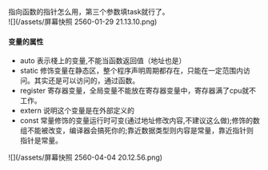 指向函数的指针怎么用，第三个参数填task就行了。  
![](/assets/屏幕快照 2560-01-29 21.13.10.png)

#### **变量的属性**

* auto 表示棧上的变量,不能当函数返回值（地址也是）
* static 修饰变量在静态区，整个程序声明周期都存在，只能在一定范围内访问。其实还是可以访问的，通过函数。
* register 寄存器变量，全局变量不能放在寄存器变量中，寄存器满了cpu就不工作。
* extern 说明这个变量是在外部定义的
* const 常量修饰的变量运行时可变\(通过地址修改内容,不建议这么做\);修饰的数组不能被改变，编译器会搞死你的;靠近数据类型则内容是常量，靠近指针则指针是常量。

![](/assets/屏幕快照 2560-04-04 20.12.56.png)

